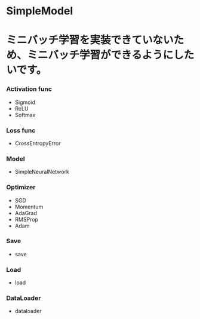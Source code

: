 # SimpleModel
# ミニバッチ学習を実装できていないため、ミニバッチ学習ができるようにしたいです。

### Activation func
- Sigmoid
- ReLU
- Softmax

### Loss func
- CrossEntropyError

### Model
- SimpleNeuralNetwork

### Optimizer
- SGD
- Momentum
- AdaGrad
- RMSProp
- Adam

### Save
- save

### Load
- load

### DataLoader
- dataloader
